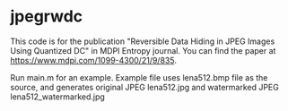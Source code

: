 # jpegrwdc

This code is for the publication "Reversible Data Hiding in JPEG Images Using Quantized DC" in MDPI Entropy journal. You can find the paper at https://www.mdpi.com/1099-4300/21/9/835. 

Run main.m for an example. 
Example file uses lena512.bmp file as the source, and generates original JPEG lena512.jpg and watermarked JPEG lena512_watermarked.jpg 
